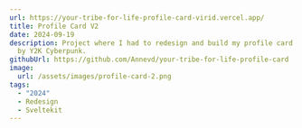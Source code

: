```yaml
---
url: https://your-tribe-for-life-profile-card-virid.vercel.app/
title: Profile Card V2
date: 2024-09-19
description: Project where I had to redesign and build my profile card. Inspired
  by Y2K Cyberpunk.
githubUrl: https://github.com/Annevd/your-tribe-for-life-profile-card
image:
  url: /assets/images/profile-card-2.png
tags:
  - "2024"
  - Redesign
  - Sveltekit
---
```

